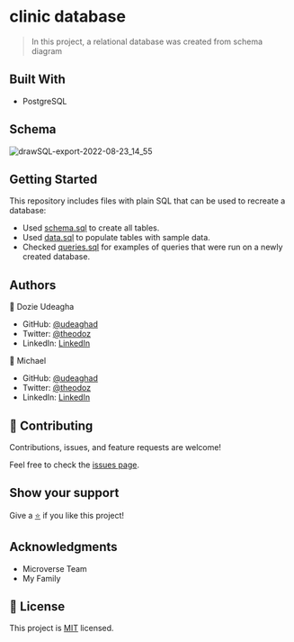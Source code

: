 # clinic database

> In this project, a relational database was created from schema diagram
> 
## Built With

- PostgreSQL
## Schema

![drawSQL-export-2022-08-23_14_55](https://user-images.githubusercontent.com/88520952/186177800-897bae3b-7e32-436c-be61-b362413d6e2e.png)




## Getting Started

This repository includes files with plain SQL that can be used to recreate a database:

- Used [schema.sql](./schema.sql) to create all tables.
- Used [data.sql](./data.sql) to populate tables with sample data.
- Checked [queries.sql](./queries.sql) for examples of queries that were run on a newly created database. 

## Authors

👤  Dozie Udeagha

- GitHub: [@udeaghad](https://github.com/udeaghad)
- Twitter: [@theodoz](https://twitter.com/theodoz)
- LinkedIn: [LinkedIn](https://www.linkedin.com/in/dozie-udeagha/)

👤  Michael 

- GitHub: [@udeaghad](https://github.com/udeaghad)
- Twitter: [@theodoz](https://twitter.com/theodoz)
- LinkedIn: [LinkedIn](https://www.linkedin.com/in/dozie-udeagha/)

## 🤝 Contributing

Contributions, issues, and feature requests are welcome!

Feel free to check the [issues page](https://github.com/michaelmunavu83/clinic-database/issues).

## Show your support

Give a [⭐️](https://github.com/michaelmunavu83/clinic-database/stargazers) if you like this project!

## Acknowledgments

- Microverse Team
- My Family

## 📝 License

This project is [MIT](./MIT.md) licensed.

